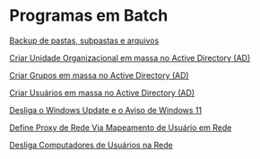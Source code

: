 # Programas em Batch

<a href="https://github.com/Maialinux/Programas-em-Batch/tree/main/BACKUP">Backup de pastas, subpastas e arquivos</a>

<a href="https://github.com/Maialinux/Programas-em-Batch/tree/main/CRIAR-OUs-EM-MASSA">Criar Unidade Organizacional em massa no Active Directory (AD)</a>

<a href="https://github.com/Maialinux/Programas-em-Batch/tree/main/CRIAR-GRUPOS-EM-MASSA">Criar Grupos em massa no Active Directory (AD)</a>

<a href="https://github.com/Maialinux/Programas-em-Batch/tree/main/CRIAR-USUARIOS-EM-MASSA">Criar Usuários em massa no Active Directory (AD)</a>

<a href="https://github.com/Maialinux/Programas-em-Batch/tree/main/DESLIGAR-WINDOWS-UPDATE">Desliga o Windows Update e o Aviso de Windows 11</a>

<a href="https://github.com/Maialinux/Programas-em-Batch/tree/main/EXECUTA-PROXY-COM-BATCH">Define Proxy de Rede Via Mapeamento de Usuário em Rede</a>

<a href="https://github.com/Maialinux/Programas-em-Batch/tree/main/MAPEAMENTO-DESLIGAR-PC">Desliga Computadores de Usuários na Rede</a>
